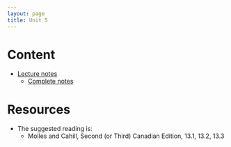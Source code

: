 ```yaml
---
layout: page
title: Unit 5
---
```


# Content

* [Lecture notes](materials/competition.handouts.pdf)
    * [Complete notes](materials/competition.complete.pdf)

# Resources

* The suggested reading is:
  * Molles and Cahill, Second (or Third) Canadian Edition, 13.1, 13.2, 13.3


